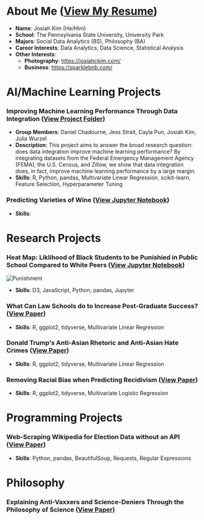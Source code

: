 # About Me ([View My Resume](https://github.com/josiahckim/main/blob/main/KIM_RESUME.pdf))
- **Name**: Josiah Kim (He/Him)
- **School**: The Pennsylvania State University, University Park
- **Majors**: Social Data Analytics (BS), Philosophy (BA) 
- **Career Interests**: Data Analytics, Data Science, Statistical Analysis 
- **Other Interests**:
	 - **Photography**: https://josiahckim.com/
	 - **Business**: https://sparklebnb.com/




# AI/Machine Learning Projects
### Improving Machine Learning Performance Through Data Integration ([View Project Folder](https://github.com/josiahckim/main/tree/main/Classes/Data_Integration/Final_Project))
- **Group Members**: Daniel Chadourne, Jess Strait, Cayla Pun, Josiah Kim, Julia Wurzel 
- **Description**: This project aims to answer the broad research question: does data integration improve machine learning performance? By integrating datasets from the Federal Emergency Management Agency (FEMA), the U.S. Census, and Zillow, we show that data integration does, in fact, improve machine learning performance by a large margin. 
- **Skills**: R, Python, pandas, Multivariate Linear Regression, scikit-learn, Feature Selection, Hyperparameter Tuning

### Predicting Varieties of Wine ([View Jupyter Notebook](https://github.com/josiahckim/main/blob/main/Classes/Machine_Learning_for_Data_Analytics/Project_4/Project_4.ipynb))
- **Skills**: 



# Research Projects
### Heat Map: Liklihood of Black Students to be Punishied in Public School Compared to White Peers ([View Jupyter Notebook](https://github.com/josiahckim/main/blob/main/Classes/Visual_Analytics_for_Data_Sciences/Kim_GroupProjectFinal.ipynb))

![Punishment](https://lh3.googleusercontent.com/pw/ACtC-3eIWAQLKvSOF6SzMuxfngkI2k5C9cNt9NQ09gA2nvLN0DdyARMs6seQ7So9JQuNl7nqLOklD1aLuR6dVnFLsdptv7L_4SG1iZ5i0q0kA7SyrInAaGJWZWkjK2ri0z208-9l6iMdjtj6I230uPRuHgcB=w1003-h682-no?authuser=0)

- **Skills**: D3, JavaScript, Python, pandas, Jupyter


### What Can Law Schools do to Increase Post-Graduate Success? ([View Paper](https://github.com/josiahckim/main/blob/main/Classes/Empirical_Legal_Studies/Kim_FinalPaper.pdf))
- **Skills**: R, ggplot2, tidyverse, Multivariate Linear Regression 

### Donald Trump's Anti-Asian Rhetoric and Anti-Asian Hate Crimes ([View Paper](https://github.com/josiahckim/main/blob/main/Classes/Social_Data_Analytics_Independent_Study/Kim_FinalProject.pdf))
- **Skills**: R, ggplot2, tidyverse, Multivariate Linear Regression 

### Removing Racial Bias when Predicting Recidivism ([View Paper](https://github.com/josiahckim/main/blob/main/Classes/Empirical_Legal_Studies/Kim_Module3.pdf))
- **Skills**: R, ggplot2, tidyverse, Multivariate Logistic Regression 




# Programming Projects
### Web-Scraping Wikipedia for Election Data without an API ([View Paper](https://github.com/josiahckim/main/blob/main/Classes/Social_Data_Analytics_Independent_Study/Kim_WebscrapingAssignment2.py))
- **Skills**: Python, pandas, BeautifulSoup, Requests, Regular Expressions



# Philosophy
### Explaining Anti-Vaxxers and Science-Deniers Through the Philosophy of Science ([View Paper](https://github.com/josiahckim/main/blob/main/Classes/Philosophy_of_Science/Kim_FinalPaper.pdf))


